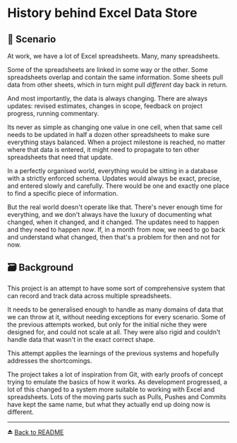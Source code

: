 # History behind Excel Data Store
## 🤔 Scenario
At work, we have a lot of Excel spreadsheets. Many, many spreadsheets.

Some of the spreadsheets are linked in some way or the other. Some spreadsheets overlap and contain the same information. Some sheets pull data from other sheets, which in turn might pull _different_ day back in return.

And most importantly, the data is always changing. There are always updates: revised estimates, changes in scope, feedback on project progress, running commentary.

Its never as simple as changing one value in one cell, when that same cell needs to be updated in half a dozen other spreadsheets to make sure everything stays balanced. When a project milestone is reached, no matter where that data is entered, it might need to propagate to ten other spreadsheets that need that update.

In a perfectly organised world, everything would be sitting in a database with a strictly enforced schema. Updates would always be exact, precise, and entered slowly and carefully. There would be one and exactly one place to find a specific piece of information.

But the real world doesn't operate like that. There's never enough time for everything, and we don't always have the luxury of documenting what changed, when it changed, and it changed. The updates need to happen and they need to happen _now_. If, in a month from now, we need to go back and understand what changed, then that's a problem for then and not for now.

## 🗃️ Background
This project is an attempt to have some sort of comprehensive system that can record and track data across multiple spreadsheets. 

It needs to be generalised enough to handle as many domains of data that we can throw at it, without needing exceptions for every scenario. Some of the previous attempts worked, but only for the initial niche they were designed for, and could not scale at all. They were also rigid and couldn't handle data that wasn't in the exact correct shape.

This attempt applies the learnings of the previous systems and hopefully addresses the shortcomings.

The project takes a lot of inspiration from Git, with early proofs of concept trying to emulate the basics of how it works. As development progressed, a lot of this changed to a system more suitable to working with Excel and spreadsheets. Lots of the moving parts such as Pulls, Pushes and Commits have kept the same name, but what they actually end up doing now is different. 

---
⏏️ [Back to README](../README.md)